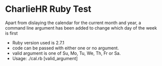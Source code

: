 # CharlieHR Ruby Test
Apart from dislaying the calendar for the current month and year, a command line argument
has been added to change which day of the week is first

- Ruby version used is 2.7.1
- code can be passed with either one or no argument.
- valid argument is one of Su, Mo, Tu, We, Th, Fr or Sa.
- Usage: ./cal.rb [valid_argument]
